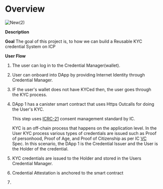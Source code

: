 # Overview



![New(2)](https://github.com/Raj6939/zk-kyc-icp/assets/67961128/2c926f61-a847-406f-8ec1-65dc0035e10b)




**Description**

**Goal**
The goal of this project is, to how we can build a Reusable KYC credential System on ICP

**User Flow**

1.   The user can log in to the Credential Manager(wallet).

2.   User can onboard into DApp by providing Internet Identity through Credential Manager.

3.   IF the user's wallet does not have KYCed then, the user goes through the KYC process.

4.   DApp 1 has a canister smart contract that uses Https Outcalls for doing the User's KYC.

     This step uses [ICRC-21](https://github.com/dfinity/wg-identity-authentication/blob/main/topics/icrc_21_consent_msg.md) consent management standard by IC.

     KYC is an off-chain process that happens on the application level. In the User KYC process various types of credentials are issued such as Proof of personhood, Proof of Age, and Proof of Citizenship as per IC [VC](https://github.com/dfinity/internet-identity/blob/main/docs/vc-spec.md#ii-verifiable-credential-spec-mvp) Spec. In this scenario, the DApp 1 is the Credential Issuer and the User is the Holder of the credential.

6. KYC credentials are issued to the Holder and stored in the Users Credential Manager.
7. Credential Attestation is anchored to the smart contract
8. 




   
